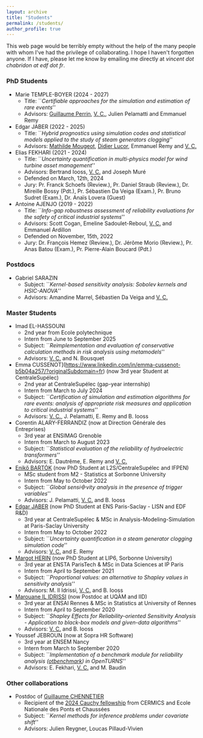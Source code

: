 ```yaml
---
layout: archive
title: "Students"
permalink: /students/
author_profile: true
---
```


This web page would be terribly empty without the help of the many people with whom I've had the privilege of collaborating. I hope I haven't forgotten anyone. If I have, please let me know by emailing me directly at _vincent dot chabridon at edf dot fr_.

### PhD Students
* Marie TEMPLE-BOYER (2024 - 2027)
  - Title: ``_Certifiable approaches for the simulation and estimation of rare events_''
  - Advisors: [Guillaume Perrin](https://pagespro.univ-gustave-eiffel.fr/guillaume-perrin), <ins> V. C.</ins>, Julien Pelamatti and Emmanuel Remy
* Edgar JABER (2022 - 2025)
  - Title: ``_Hybrid prognostics using simulation codes and statistical models applied to the study of steam generators clogging_''
  - Advisors: [Mathilde Mougeot](https://sites.google.com/site/mougeotmathilde/), [Didier Lucor](https://perso.lisn.upsaclay.fr/lucor/), Emmanuel Remy and <ins> V. C.</ins>
* Elias FEKHARI (2021 - 2024)
  - Title: ``_Uncertainty quantification in multi-physics model for wind turbine asset management_''
  - Advisors: Bertrand Iooss, <ins> V. C.</ins> and Joseph Muré
  - Defended on March, 12th, 2024
  - Jury: Pr. Franck Schoefs (Review.), Pr. Daniel Straub (Review.), Dr. Mireille Bossy (Pdt.), Pr. Sébastien Da Veiga (Exam.), Pr. Bruno Sudret (Exam.), Dr. Anaïs Lovera (Guest)
* Antoine AJENJO (2019 - 2022)
  - Title: ``_Info-gap robustness assessment of reliability evaluations for the safety of critical industrial systems_''
  - Advisors: Scott Cogan, Emeline Sadoulet-Reboul, <ins> V. C.</ins> and Emmanuel Ardillon
  - Defended on November, 15th, 2022
  - Jury: Dr. François Hemez (Review.), Dr. Jérôme Morio (Review.), Pr. Anas Batou (Exam.), Pr. Pierre-Alain Boucard (Pdt.)

### Postdocs
* Gabriel SARAZIN
  - Subject: ``_Kernel-based sensitivity analysis: Sobolev kernels and HSIC-ANOVA_''
  - Advisors: Amandine Marrel, Sébastien Da Veiga and <ins> V. C.</ins>

### Master Students
* Imad EL-HASSOUNI
  - 2nd year from Ecole polytechnique
  - Intern from June to September 2025
  - Subject: ``_Reimplementation and evaluation of conservative calculation methods in risk analysis using metamodels_''
  - Advisors: <ins> V. C.</ins> and N. Bousquet
* Emma CUSSENOT](https://www.linkedin.com/in/emma-cussenot-b5b04a257/?originalSubdomain=fr) (now 3rd year Student at CentraleSupélec)
  - 2nd year at CentraleSupélec (gap-year internship)
  - Intern from March to July 2024
  - Subject: ``_Certification of simulation and estimation algorithms for rare events: analysis of appropriate risk measures and application to critical industrial systems_''
  - Advisors: <ins> V. C.</ins>, J. Pelamatti, E. Remy and B. Iooss
* Corentin ALARY-FERRANDIZ (now at Direction Générale des Entreprises)
  - 3rd year at ENSIMAG Grenoble
  - Intern from March to August 2023
  - Subject: ``_Statistical evaluation of the reliability of hydroelectric transformers_''
  - Advisors: E. Dautrême, E. Remy and <ins> V. C.</ins>
* [Enikő BARTÓK](https://l2s.centralesupelec.fr/u/bartok-eniko/) (now PhD Student at L2S/CentraleSupélec and IFPEN)
  - MSc student from M2 - Statistics at Sorbonne University
  - Intern from May to October 2022
  - Subject: ``_Global sensivity analysis in the presence of trigger variables_''
  - Advisors: J. Pelamatti, <ins> V. C.</ins> and B. Iooss
* [Edgar JABER](https://edgarjaber.github.io/) (now PhD Student at ENS Paris-Saclay - LISN and EDF R&D)
  - 3rd year at CentraleSupélec & MSc in Analysis-Modeling-Simulation at Paris-Saclay University
  - Intern from May to October 2022
  - Subject: ``_Uncertainty quantification in a steam generator clogging simulation code_''
  - Advisors: <ins> V. C.</ins> and E. Remy
* [Margot HERIN](https://sites.google.com/view/margotherin/about) (now PhD Student at LIP6, Sorbonne University)
  - 3rd year at ENSTA ParisTech & MSc in Data Sciences at IP Paris
  - Intern from April to September 2021
  - Subject: ``_Proportional values: an alternative to Shapley values in sensitivity analysis_''
  - Advisors: M. Il Idrissi, <ins> V. C.</ins> and B. Iooss
* [Marouane IL IDRISSI](https://marouaneilidrissi.com/en/home) (now Postdoc at UQÀM and IID)
  - 3rd year at ENSAI Rennes & MSc in Statistics at University of Rennes
  - Intern from April to September 2020
  - Subject: ``_Shapley Effects for Reliability-oriented Sensitivity Analysis - Application to black-box models and given-data algorithms_''
  - Advisors: <ins> V. C.</ins> and B. Iooss
* Youssef JEBROUN (now at Sopra HR Software)
  - 3rd year at ENSEM Nancy
  - Intern from March to September 2020
  - Subject: ``_Implementation of a benchmark module for reliability analysis ([otbenchmark](https://github.com/openturns/otbenchmark)) in OpenTURNS_''
  - Advisors: E. Fekhari, <ins> V. C.</ins> and M. Baudin
     
### Other collaborations
* Postdoc of [Guillaume CHENNETIER](https://guillaumechennetier.owlstown.net/)
  - Recipient of the [2024 Cauchy fellowship](https://cermics-lab.enpc.fr/cauchy-fellowship/) from CERMICS and Ecole Nationale des Ponts et Chaussées
  - Subject: ``_Kernel methods for inference problems under covariate shift_''
  - Advisors: Julien Reygner, Loucas Pillaud-Vivien
